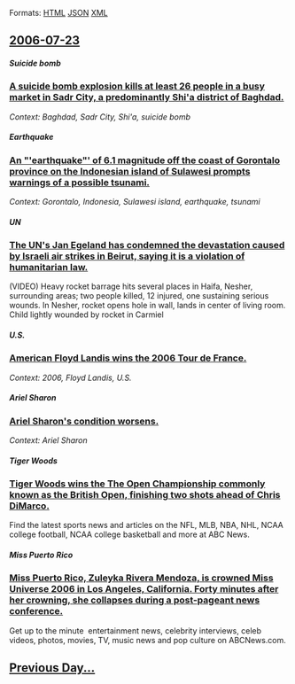 
Formats: [HTML](2006/07/23/index.html)  [JSON](2006/07/23/index.json)  [XML](2006/07/23/index.xml)  

## [2006-07-23](/news/2006/07/23/index.md)

##### Suicide bomb
### [ A suicide bomb explosion kills at least 26 people in a busy market in Sadr City, a predominantly Shi'a district of Baghdad. ](/news/2006/07/23/a-suicide-bomb-explosion-kills-at-least-26-people-in-a-busy-market-in-sadr-city-a-predominantly-shi-a-district-of-baghdad.md)
_Context: Baghdad, Sadr City, Shi'a, suicide bomb_

##### Earthquake
### [ An "'earthquake"' of 6.1 magnitude off the coast of Gorontalo province on the Indonesian island of Sulawesi prompts warnings of a possible tsunami. ](/news/2006/07/23/an-earthquake-of-6-1-magnitude-off-the-coast-of-gorontalo-province-on-the-indonesian-island-of-sulawesi-prompts-warnings-of-a-possible.md)
_Context: Gorontalo, Indonesia, Sulawesi island, earthquake, tsunami_

##### UN
### [ The UN's Jan Egeland has condemned the devastation caused by Israeli air strikes in Beirut, saying it is a violation of humanitarian law.](/news/2006/07/23/the-un-s-jan-egeland-has-condemned-the-devastation-caused-by-israeli-air-strikes-in-beirut-saying-it-is-a-violation-of-humanitarian-law.md)
(VIDEO) Heavy rocket barrage hits several places in Haifa, Nesher, surrounding areas; two people killed, 12 injured, one sustaining serious wounds. In Nesher, rocket opens hole in wall, lands in center of living room. Child lightly wounded by rocket in Carmiel

##### U.S.
### [ American Floyd Landis wins the 2006 Tour de France. ](/news/2006/07/23/american-floyd-landis-wins-the-2006-tour-de-france.md)
_Context: 2006, Floyd Landis, U.S._

##### Ariel Sharon
### [ Ariel Sharon's condition worsens. ](/news/2006/07/23/ariel-sharon-s-condition-worsens.md)
_Context: Ariel Sharon_

##### Tiger Woods
### [ Tiger Woods wins the The Open Championship commonly known as the British Open, finishing two shots ahead of Chris DiMarco. ](/news/2006/07/23/tiger-woods-wins-the-the-open-championship-commonly-known-as-the-british-open-finishing-two-shots-ahead-of-chris-dimarco.md)
Find the latest sports news and articles on the NFL, MLB, NBA, NHL, NCAA college football, NCAA college basketball and more at ABC News.

##### Miss Puerto Rico
### [ Miss Puerto Rico, Zuleyka Rivera Mendoza, is crowned Miss Universe 2006 in Los Angeles, California. Forty minutes after her crowning, she collapses during a post-pageant news conference. ](/news/2006/07/23/miss-puerto-rico-zuleyka-rivera-mendoza-is-crowned-miss-universe-2006-in-los-angeles-california-forty-minutes-after-her-crowning-she-c.md)
Get up to the minute &nbsp;entertainment news,&nbsp;celebrity&nbsp;interviews, celeb videos, photos, movies, TV, music news and pop culture on&nbsp;ABCNews.com.

## [Previous Day...](/news/2006/07/22/index.md)

